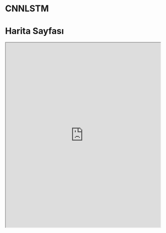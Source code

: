 # CNNLSTM

<!DOCTYPE html>
<html>
<head>
    <meta charset="UTF-8">
    <title>Harita Ana Sayfa</title>
</head>
<body>
    <h1>Harita Sayfası</h1>
    <iframe src="https://brsylmz23.github.io/CNNLSTM/VS30Resultsmap.html" width="100%" height="600px"></iframe>
</body>
</html>

